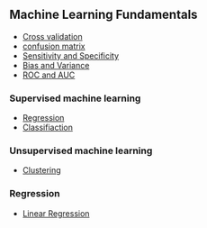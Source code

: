 ## Machine Learning Fundamentals
* <a href="https://www.youtube.com/watch?v=fSytzGwwBVw&list=PLblh5JKOoLUICTaGLRoHQDuF_7q2GfuJF&index=2"> Cross validation </a>
* <a href="https://www.youtube.com/watch?v=Kdsp6soqA7o&list=PLblh5JKOoLUICTaGLRoHQDuF_7q2GfuJF&index=3"> confusion matrix </a>
* <a href="https://www.youtube.com/watch?v=vP06aMoz4v8&list=PLblh5JKOoLUICTaGLRoHQDuF_7q2GfuJF&index=4">  Sensitivity and Specificity </a>
* <a href="https://www.youtube.com/watch?v=EuBBz3bI-aA&list=PLblh5JKOoLUICTaGLRoHQDuF_7q2GfuJF&index=6"> Bias and Variance </a>
* <a href="https://www.youtube.com/watch?v=4jRBRDbJemM&list=PLblh5JKOoLUICTaGLRoHQDuF_7q2GfuJF&index=7">ROC and AUC </a>

### Supervised machine learning 
* <a href="https://www.youtube.com/watch?v=sca5rQ9x1cA&list=PLkDaE6sCZn6FNC6YRfRQc_FbeQrF8BwGI&index=4"> Regression </a>
* <a href="https://www.youtube.com/watch?v=hh6gE0LxfO8&list=PLkDaE6sCZn6FNC6YRfRQc_FbeQrF8BwGI&index=5"> Classifiaction </a>

### Unsupervised machine learning 
* <a href="https://www.youtube.com/watch?v=gG_wI_uGfIE&list=PLkDaE6sCZn6FNC6YRfRQc_FbeQrF8BwGI&index=6"> Clustering </a>

### Regression
* <a href="https://www.youtube.com/watch?v=dLc-lfEEYss&list=PLkDaE6sCZn6FNC6YRfRQc_FbeQrF8BwGI&index=9"> Linear Regression </a>





